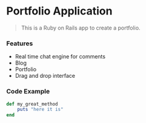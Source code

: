 # Portfolio Application

> This is a Ruby on Rails app to create a portfolio.

### Features 

- Real time chat engine for comments
- Blog
- Portfolio
- Drag and drop interface

### Code Example

```ruby
def my_great_method
    puts "here it is"
end
```